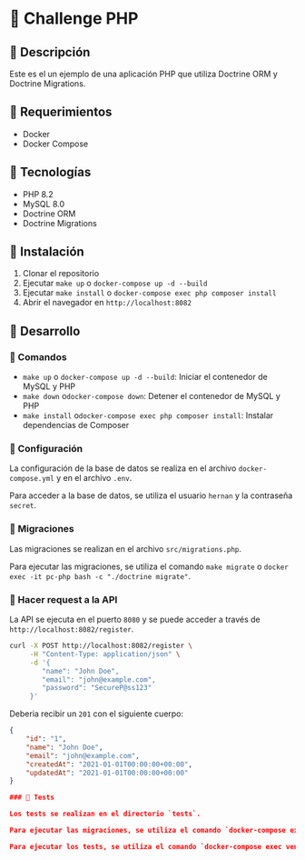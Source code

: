 # 📌 Challenge PHP

## 📌 Descripción

Este es el un ejemplo de una aplicación PHP que utiliza Doctrine ORM y Doctrine Migrations.

## 📌 Requerimientos

- Docker
- Docker Compose

## 📌 Tecnologías

- PHP 8.2
- MySQL 8.0
- Doctrine ORM
- Doctrine Migrations

## 📌 Instalación

1. Clonar el repositorio
2. Ejecutar `make up` o `docker-compose up -d --build`
3. Ejecutar `make install` o `docker-compose exec php composer install`
4. Abrir el navegador en `http://localhost:8082`

## 📌 Desarrollo

### 📌 Comandos

- `make up` o `docker-compose up -d --build`: Iniciar el contenedor de MySQL y PHP
- `make down` o`docker-compose down`: Detener el contenedor de MySQL y PHP
- `make install` o`docker-compose exec php composer install`: Instalar dependencias de Composer

### 📌 Configuración

La configuración de la base de datos se realiza en el archivo `docker-compose.yml` y en el archivo `.env`.

Para acceder a la base de datos, se utiliza el usuario `hernan` y la contraseña `secret`.

### 📌 Migraciones

Las migraciones se realizan en el archivo `src/migrations.php`.

Para ejecutar las migraciones, se utiliza el comando `make migrate` o `docker exec -it pc-php bash -c "./doctrine migrate"`.

### 📌 Hacer request a la API

La API se ejecuta en el puerto `8080` y se puede acceder a través de `http://localhost:8082/register`.

```bash
curl -X POST http://localhost:8082/register \
     -H "Content-Type: application/json" \
     -d '{
        "name": "John Doe",
        "email": "john@example.com",
        "password": "SecureP@ss123"
     }'
```

Deberia recibir un `201` con el siguiente cuerpo:

```json
{
    "id": "1",
    "name": "John Doe",
    "email": "john@example.com",
    "createdAt": "2021-01-01T00:00:00+00:00",
    "updatedAt": "2021-01-01T00:00:00+00:00"
}

### 📌 Tests

Los tests se realizan en el directorio `tests`.

Para ejecutar las migraciones, se utiliza el comando `docker-compose exec vendor/bin/doctrine-migrations migrate` o `make migrate-test`.

Para ejecutar los tests, se utiliza el comando `docker-compose exec vendor/bin/phpunit` o `make run-tests`.
```
